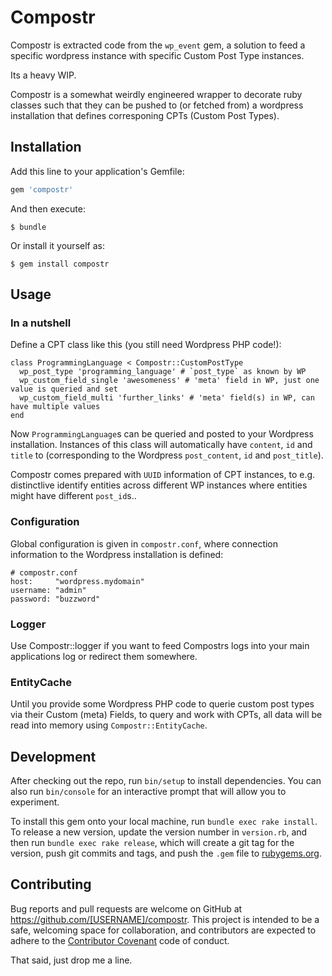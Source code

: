 # Compostr

Compostr is extracted code from the `wp_event` gem, a solution to feed a specific wordpress instance with specific Custom Post Type instances.

Its a heavy WIP.

Compostr is a somewhat weirdly engineered wrapper to decorate ruby classes such that they can be pushed to (or fetched from) a wordpress installation that defines corresponing CPTs (Custom Post Types).

## Installation

Add this line to your application's Gemfile:

```ruby
gem 'compostr'
```

And then execute:

    $ bundle

Or install it yourself as:

    $ gem install compostr

## Usage

### In a nutshell

Define a CPT class like this (you still need Wordpress PHP code!):

    class ProgrammingLanguage < Compostr::CustomPostType
      wp_post_type 'programming_language' # `post_type` as known by WP
      wp_custom_field_single 'awesomeness' # 'meta' field in WP, just one value is queried and set
      wp_custom_field_multi 'further_links' # 'meta' field(s) in WP, can have multiple values
    end

Now `ProgrammingLanguage`s can be queried and posted to your Wordpress installation.  Instances of this class will automatically have `content`, `id` and `title` to (corresponding to the Wordpress `post_content`, `id` and `post_title`).

Compostr comes prepared with `UUID` information of CPT instances, to e.g. distinctlive identify entities across different WP instances where entities might have different `post_id`s..

### Configuration

Global configuration is given in `compostr.conf`, where connection information to the Wordpress installation is defined:

    # compostr.conf
    host:     "wordpress.mydomain"
    username: "admin"
    password: "buzzword"

### Logger

Use Compostr::logger if you want to feed Compostrs logs into your main applications log or redirect them somewhere.

### EntityCache

Until you provide some Wordpress PHP code to querie custom post types via their Custom (meta) Fields, to query and work with CPTs, all data will be read into memory using `Compostr::EntityCache`.

## Development

After checking out the repo, run `bin/setup` to install dependencies. You can also run `bin/console` for an interactive prompt that will allow you to experiment.

To install this gem onto your local machine, run `bundle exec rake install`. To release a new version, update the version number in `version.rb`, and then run `bundle exec rake release`, which will create a git tag for the version, push git commits and tags, and push the `.gem` file to [rubygems.org](https://rubygems.org).

## Contributing

Bug reports and pull requests are welcome on GitHub at https://github.com/[USERNAME]/compostr. This project is intended to be a safe, welcoming space for collaboration, and contributors are expected to adhere to the [Contributor Covenant](http://contributor-covenant.org) code of conduct.

That said, just drop me a line.
